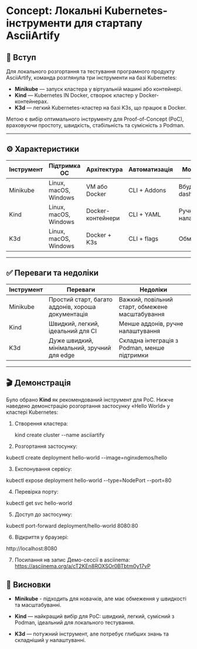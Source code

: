 # Concept: Локальні Kubernetes-інструменти для стартапу AsciiArtify

## 🧭 Вступ

Для локального розгортання та тестування програмного продукту AsciiArtify, команда розглянула три інструменти на базі Kubernetes:

- **Minikube** — запуск кластера у віртуальній машині або контейнері.
- **Kind** — Kubernetes IN Docker, створює кластер у Docker-контейнерах.
- **K3d** — легкий Kubernetes-кластер на базі K3s, що працює в Docker.

Метою є вибір оптимального інструменту для Proof-of-Concept (PoC), враховуючи простоту, швидкість, стабільність та сумісність з Podman.

---

## ⚙️ Характеристики

| Інструмент | Підтримка ОС          | Архітектура       | Автоматизація  | Моніторинг           | Сумісність з Podman       |
|------------|-----------------------|-------------------|----------------|----------------------|---------------------------|
| Minikube   | Linux, macOS, Windows | VM або Docker     | CLI + Addons   | Вбудований dashboard | ✅ (експериментально)     |
| Kind       | Linux, macOS, Windows | Docker-контейнери | CLI + YAML     | Ручне налаштування   | ✅ (через Podman Desktop) |
| K3d        | Linux, macOS, Windows | Docker + K3s      | CLI + flags    | Обмежено             | ⚠️ (тільки Podman v4+)    |

---

## ✅ Переваги та недоліки

| Інструмент | Переваги | Недоліки |
|------------|----------|----------|
| Minikube   | Простий старт, багато аддонів, хороша документація | Важкий, повільний старт, обмежене масштабування |
| Kind       | Швидкий, легкий, ідеальний для CI | Менше аддонів, ручне налаштування |
| K3d        | Дуже швидкий, мінімальний, зручний для edge | Складна інтеграція з Podman, менше підтримки |

---

## 🎬 Демонстрація

Було обрано **Kind** як рекомендований інструмент для PoC. Нижче наведено демонстрацію розгортання застосунку «Hello World» у кластері Kubernetes:

1. Створення кластера:
  
   kind create cluster --name asciiartify
   
2. Розгортання застосунку:

kubectl create deployment hello-world --image=nginxdemos/hello

3. Експонування сервісу:

kubectl expose deployment hello-world --type=NodePort --port=80

4. Перевірка порту:

kubectl get svc hello-world

5. Доступ до застосунку:

kubectl port-forward deployment/hello-world 8080:80

6. Відкриття у браузері:

http://localhost:8080

7. Посилання нв запис Демо-сессії в asciinema:
   https://asciinema.org/a/cT2KEn8ROXSOr0BTbtm0y17vP

## 🧾 Висновки
- **Minikube** - підходить для новачків, але має обмеження у швидкості та масштабуванні.

- **Kind** — найкращий вибір для PoC: швидкий, легкий, сумісний з Podman, ідеальний для локального тестування.

- **K3d** — потужний інструмент, але потребує глибших знань та складніший у налаштуванні.
   